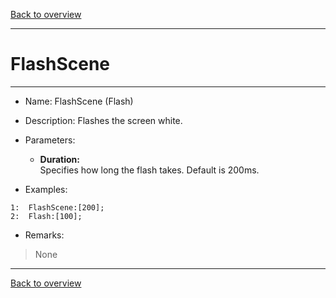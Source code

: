 [Back to overview](index.md)

---
# FlashScene
---
- Name: FlashScene (Flash)
- Description: Flashes the screen white.
- Parameters:
  - **Duration:**  
    Specifies how long the flash takes. Default is 200ms.

- Examples:
```
1:  FlashScene:[200];
2:  Flash:[100];
```

- Remarks:
> None

---
[Back to overview](index.md)